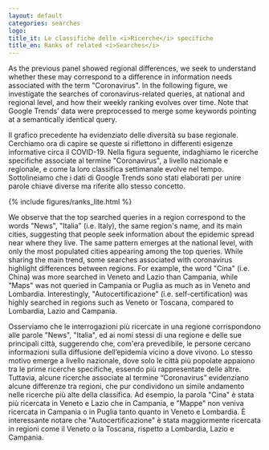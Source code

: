 ```yaml
---
layout: default
categories: searches
logo:
title_it: Le classifiche delle <i>Ricerche</i> specifiche
title_en: Ranks of related <i>Searches</i>
---
```



<div class="en">
    <p>
     As the previous panel showed regional differences, we seek to understand whether these may correspond to a difference in information needs associated with the term "Coronavirus". In the following figure, we investigate the searches of coronavirus-related queries, at national and regional level, and how their weekly ranking evolves over time. Note that Google Trends’ data were preprocessed to merge some keywords pointing at a semantically identical query.
    </p>
</div>
<div class="it">
     <p>
      Il grafico precedente ha evidenziato delle diversità su base regionale. Cerchiamo ora di capire se queste si riflettono in differenti esigenze informative circa il COVID-19. Nella figura seguente, indaghiamo le ricerche specifiche associate al termine "Coronavirus", a livello nazionale e regionale, e come la loro classifica settimanale evolve nel tempo. Sottolineiamo che i dati di Google Trends sono stati elaborati per unire parole chiave diverse ma riferite allo stesso concetto.
    </p>
</div>


<div class="w3-white w3-card-4 w3-center">
    {% include figures/ranks_lite.html %}
</div>



<div class="en">
    <p>
    We observe that the top searched queries in a region correspond to the words "News", "Italia" (i.e. Italy), the same region's name, and its main cities, suggesting that people seek information about the epidemic spread near where they live. The same pattern emerges at the national level, with only the most populated cities appearing among the top queries. While sharing the main trend, some searches associated with coronavirus highlight differences between regions. For example, the word "Cina" (i.e. China) was more searched in Veneto and Lazio than Campania, while "Maps" was not queried in Campania or Puglia as much as in Veneto and Lombardia. Interestingly, "Autocertificazione" (i.e. self-certification) was highly searched in regions such as Veneto or Toscana, compared to Lombardia, Lazio and Campania.
    </p>

</div>

<div class="it">
    <p>
     Osserviamo che le interrogazioni più ricercate in una regione corrispondono alle parole "News", "Italia", ed ai nomi stessi di una regione e delle sue principali città, suggerendo che, com'era prevedibile, le persone cercano informazioni sulla diffusione dell’epidemia vicino a dove vivono. Lo stesso motivo emerge a livello nazionale, dove solo le città più popolate appaiono tra le prime ricerche specifiche, essendo più rappresentate delle altre. Tuttavia, alcune ricerche associate al termine “Coronavirus” evidenziano alcune differenze tra regioni, che pur condividono un simile andamento nelle ricerche più alte della classifica. Ad esempio, la parola "Cina" è stata più ricercata in Veneto e Lazio che in Campania, e "Mappe" non veniva ricercata in Campania o in Puglia tanto quanto in Veneto e Lombardia. È interessante notare che "Autocertificazione" è stata maggiormente ricercata in regioni come il Veneto o la Toscana, rispetto a Lombardia, Lazio e Campania.
    </p>
</div>
